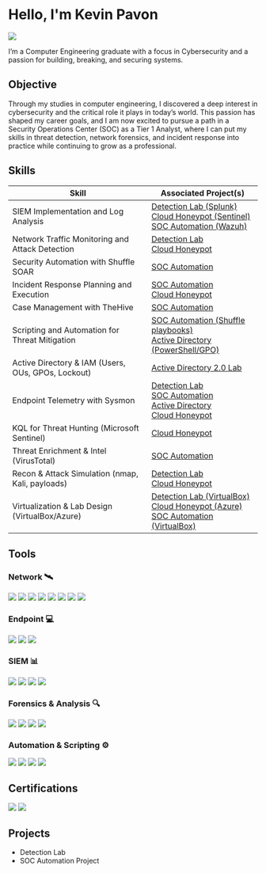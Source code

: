 # Hello, I'm Kevin Pavon
<a href="https://www.linkedin.com/in/kevin-pavon45/"><img src="https://img.shields.io/badge/-LinkedIn-0072b1?&style=for-the-badge&logo=linkedin&logoColor=white" /></a>



I’m a Computer Engineering graduate with a focus in Cybersecurity and a passion for building, breaking, and securing systems.

## Objective


Through my studies in computer engineering, I discovered a deep interest in cybersecurity and the critical role it plays in today’s world. This passion has shaped my career goals, and I am now excited to pursue a path in a Security Operations Center (SOC) as a Tier 1 Analyst, where I can put my skills in threat detection, network forensics, and incident response into practice while continuing to grow as a professional.

## Skills

| Skill                                              | Associated Project(s) |
|---------------------------------------------------|-----------------------|
| SIEM Implementation and Log Analysis              | <a href="https://github.com/KevinP-SOC/Detection-Lab">Detection Lab (Splunk)</a><br><a href="https://github.com/KevinP-SOC/Cloud-Honeypot-Project">Cloud Honeypot (Sentinel)</a><br><a href="https://github.com/KevinP-SOC/SOC-Automation-Project">SOC Automation (Wazuh)</a> |
| Network Traffic Monitoring and Attack Detection   | <a href="https://github.com/KevinP-SOC/Detection-Lab">Detection Lab</a><br><a href="https://github.com/KevinP-SOC/Cloud-Honeypot-Project">Cloud Honeypot</a> |
| Security Automation with Shuffle SOAR             | <a href="https://github.com/KevinP-SOC/SOC-Automation-Project">SOC Automation</a> |
| Incident Response Planning and Execution          | <a href="https://github.com/KevinP-SOC/SOC-Automation-Project">SOC Automation</a><br><a href="https://github.com/KevinP-SOC/Cloud-Honeypot-Project">Cloud Honeypot</a> |
| Case Management with TheHive                      | <a href="https://github.com/KevinP-SOC/SOC-Automation-Project">SOC Automation</a> |
| Scripting and Automation for Threat Mitigation    | <a href="https://github.com/KevinP-SOC/SOC-Automation-Project">SOC Automation (Shuffle playbooks)</a><br><a href="https://github.com/KevinP-SOC/Active-Directory-Project/tree/main">Active Directory (PowerShell/GPO)</a> |
| Active Directory & IAM (Users, OUs, GPOs, Lockout)| <a href="https://github.com/KevinP-SOC/Active-Directory-Project/tree/main">Active Directory 2.0 Lab</a> |
| Endpoint Telemetry with Sysmon                    | <a href="https://github.com/KevinP-SOC/Detection-Lab">Detection Lab</a><br><a href="https://github.com/KevinP-SOC/SOC-Automation-Project">SOC Automation</a><br><a href="https://github.com/KevinP-SOC/Active-Directory-Project/tree/main">Active Directory</a><br><a href="https://github.com/KevinP-SOC/Cloud-Honeypot-Project">Cloud Honeypot</a> |
| KQL for Threat Hunting (Microsoft Sentinel)       | <a href="https://github.com/KevinP-SOC/Cloud-Honeypot-Project">Cloud Honeypot</a> |
| Threat Enrichment & Intel (VirusTotal)            | <a href="https://github.com/KevinP-SOC/SOC-Automation-Project">SOC Automation</a> |
| Recon & Attack Simulation (nmap, Kali, payloads)  | <a href="https://github.com/KevinP-SOC/Detection-Lab">Detection Lab</a><br><a href="https://github.com/KevinP-SOC/Cloud-Honeypot-Project">Cloud Honeypot</a> |
| Virtualization & Lab Design (VirtualBox/Azure)    | <a href="https://github.com/KevinP-SOC/Detection-Lab">Detection Lab (VirtualBox)</a><br><a href="https://github.com/KevinP-SOC/Cloud-Honeypot-Project">Cloud Honeypot (Azure)</a><br><a href="https://github.com/KevinP-SOC/SOC-Automation-Project">SOC Automation (VirtualBox)</a> |

## Tools

### Network 🛰️
<div> <img src="https://img.shields.io/badge/-Wireshark-1679A7?&style=for-the-badge&logo=Wireshark&logoColor=white" /> <img src="https://img.shields.io/badge/-Suricata-EF3B2D?&style=for-the-badge&logo=Suricata&logoColor=white" /> <img src="https://img.shields.io/badge/-Zeek-777BB4?&style=for-the-badge&logo=Zeek&logoColor=white" /> <img src="https://img.shields.io/badge/-Nmap-4682B4?&style=for-the-badge&logo=Nmap&logoColor=white" /> <img src="https://img.shields.io/badge/-Tcpdump-000000?&style=for-the-badge&logo=Wireshark&logoColor=white" /> <img src="https://img.shields.io/badge/-OpenVAS-32CD32?&style=for-the-badge&logoColor=white" /> <img src="https://img.shields.io/badge/-Snort-FF0000?&style=for-the-badge&logo=Snort&logoColor=white" /> <img src="https://img.shields.io/badge/-Netcat-003366?&style=for-the-badge&logoColor=white" /> </div>

### Endpoint 💻
<div> <img src="https://img.shields.io/badge/-Microsoft_Defender_for_Endpoint-00A4EF?&style=for-the-badge&logo=Microsoft&logoColor=white" /> <img src="https://img.shields.io/badge/-Sysmon-FF8C00?&style=for-the-badge&logo=Windows&logoColor=white" /> <img src="https://img.shields.io/badge/-Velociraptor-4B275F?&style=for-the-badge&logo=Velociraptor&logoColor=white" /> </div>

### SIEM 📊
<div> <img src="https://img.shields.io/badge/-Splunk-000000?&style=for-the-badge&logo=Splunk&logoColor=white" /> <img src="https://img.shields.io/badge/-Elastic_Stack-005571?&style=for-the-badge&logo=Elastic&logoColor=white" /> <img src="https://img.shields.io/badge/-Microsoft_Sentinel-0078D4?&style=for-the-badge&logo=Microsoft&logoColor=white" /> <img src="https://img.shields.io/badge/-Kibana-005571?&style=for-the-badge&logo=Kibana&logoColor=white" /> </div>

### Forensics & Analysis 🔍
<div> <img src="https://img.shields.io/badge/-Autopsy-2E74B5?&style=for-the-badge&logoColor=white" /> <img src="https://img.shields.io/badge/-Volatility-3C3C3C?&style=for-the-badge&logoColor=white" /> <img src="https://img.shields.io/badge/-Redline-8B0000?&style=for-the-badge&logoColor=white" />  <img src="https://img.shields.io/badge/-TheHive-FFD700?&style=for-the-badge&logoColor=black" /> </div>

### Automation & Scripting ⚙️ 
<div> <img src="https://img.shields.io/badge/-Shuffle_SOAR-4A148C?&style=for-the-badge&logoColor=white" /> <img src="https://img.shields.io/badge/-Python-3776AB?&style=for-the-badge&logo=Python&logoColor=white" /> <img src="https://img.shields.io/badge/-Bash-4EAA25?&style=for-the-badge&logo=GNU%20Bash&logoColor=white" /> <img src="https://img.shields.io/badge/-PowerShell-5391FE?&style=for-the-badge&logo=PowerShell&logoColor=white" /> </div>

## Certifications

<div>
<img src="https://img.shields.io/badge/-Security%2B-FF0000?&style=for-the-badge&logo=CompTIA&logoColor=white" />
<img src="https://img.shields.io/badge/-Network%2B-007ACC?&style=for-the-badge&logo=CompTIA&logoColor=white" />

</div>

## Projects
- Detection Lab
- SOC Automation Project
